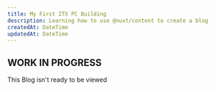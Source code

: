 ```yaml
---
title: My First ITX PC Building
description: Learning how to use @nuxt/content to create a blog
createdAt: DateTime
updatedAt: DateTime
---
```

## WORK IN PROGRESS
This Blog isn't ready to be viewed